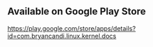 ## Available on Google Play Store
https://play.google.com/store/apps/details?id=com.bryancandi.linux.kernel.docs
